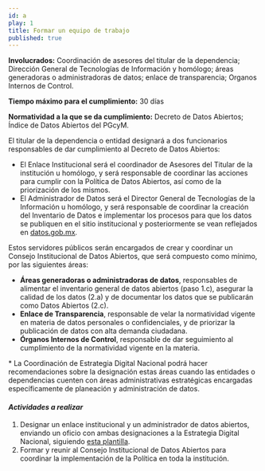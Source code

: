 ```yaml
---
id: a
play: 1
title: Formar un equipo de trabajo
published: true
---
```


**Involucrados:** Coordinación de asesores del titular de la dependencia; Dirección General de Tecnologías de Información y homólogo; áreas generadoras o administradoras de datos; enlace de transparencia; Organos Internos de Control.

**Tiempo máximo para el cumplimiento:** 30 días

**Normatividad a la que  se da cumplimiento:** Decreto de Datos Abiertos; Índice de Datos Abiertos del PGcyM.

El titular de la dependencia o entidad designará a dos funcionarios responsables de dar cumplimiento al Decreto de Datos Abiertos:

- El Enlace Institucional será el coordinador de Asesores del Titular de la institución u homólogo, y será responsable de coordinar las acciones para cumplir con la Política de Datos Abiertos, así como de la priorización de los mismos.
- El Administrador de Datos será el Director General de Tecnologías de la Información  u homólogo, y será responsable de coordinar la creación del Inventario de Datos e implementar los procesos para que los datos se publiquen en el sitio institucional y posteriormente se vean reflejados en [datos.gob.mx](http://datos.gob.mx/).

Estos servidores públicos serán encargados de crear y coordinar un Consejo Institucional de Datos Abiertos, que será compuesto como mínimo, por las siguientes áreas:

* **Áreas generadoras o administradoras de datos**, responsables de alimentar el inventario general de datos abiertos (paso 1.c), asegurar la calidad de los datos (2.a) y de documentar los datos que se publicarán como Datos Abiertos (2.c).
* **Enlace de Transparencia**, responsable de velar la normatividad vigente en materia de datos personales o confidenciales, y de priorizar la publicación de datos con alta demanda ciudadana.  
* **Órganos Internos de Control**, responsable de dar seguimiento al cumplimiento de la normatividad vigente en la materia.


\* La Coordinación de Estrategia Digital Nacional podrá hacer recomendaciones sobre la designación estas áreas cuando las entidades o dependencias cuenten con áreas administrativas estratégicas encargadas específicamente de planeación y administración de datos.

#### _Actividades a realizar_

1. Designar un enlace institucional y un administrador de datos abiertos, enviando un oficio con ambas designaciones a la Estrategia Digital Nacional, siguiendo [esta plantilla](https://docs.google.com/document/d/1zTDpf0oW9ooxo2v1W5nQv5ZHAeFL0ss5_6fvhzeGG9g/edit?usp=sharing).
2. Formar y reunir al Consejo Institucional de Datos Abiertos para coordinar la implementación de la Política en toda la institución.